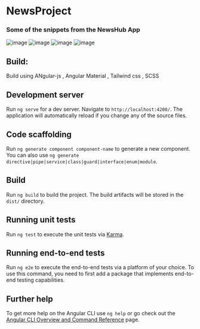 # NewsProject

### Some of the snippets from the NewsHub App
![image](https://github.com/inamul10/NewsHub/assets/122964083/3591a12b-138e-427f-914b-5d3e886bfbdf)
![image](https://github.com/inamul10/NewsHub/assets/122964083/2e01087d-9fe9-4437-868c-1d8f077143aa)
![image](https://github.com/inamul10/NewsHub/assets/122964083/4c18523b-53fb-40df-9545-ff6ed05cde17)
![image](https://github.com/inamul10/NewsHub/assets/122964083/1c9b5b6f-bf02-478e-a93e-b52e22c4711d)


## Build:
Build using ANgular-js , Angular Material , Tailwind css , SCSS

## Development server

Run `ng serve` for a dev server. Navigate to `http://localhost:4200/`. The application will automatically reload if you change any of the source files.

## Code scaffolding

Run `ng generate component component-name` to generate a new component. You can also use `ng generate directive|pipe|service|class|guard|interface|enum|module`.

## Build

Run `ng build` to build the project. The build artifacts will be stored in the `dist/` directory.

## Running unit tests

Run `ng test` to execute the unit tests via [Karma](https://karma-runner.github.io).

## Running end-to-end tests

Run `ng e2e` to execute the end-to-end tests via a platform of your choice. To use this command, you need to first add a package that implements end-to-end testing capabilities.

## Further help

To get more help on the Angular CLI use `ng help` or go check out the [Angular CLI Overview and Command Reference](https://angular.io/cli) page.
